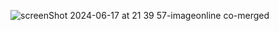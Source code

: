 ![screenShot 2024-06-17 at 21 39 57-imageonline co-merged](https://github.com/abdullaharslan01/HistoryRoute/assets/125302932/20db85b2-407b-4a0b-a26f-ba79778654c5)
